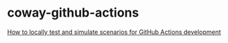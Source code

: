 # coway-github-actions


[How to locally test and simulate scenarios for GitHub Actions development](https://stackoverflow.com/questions/68019866/how-to-locally-test-and-simulate-scenarios-for-github-actions-development)
